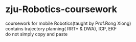 # zju-Robotics-coursework
coursework for mobile Robotics(taught by Prof.Rong Xiong)  
contains trajectory planning( RRT* & DWA), ICP, EKF  
do not simply copy and paste
